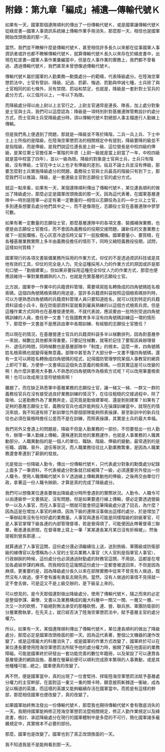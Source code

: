 # 附錄：第九章「編成」補遺—傳輸代號Ｋ

如果有一天，國軍那個連隊順利的傳出了一份傳輸代號Ｋ，或是國軍讓傳輸代號Ｋ從綠皮書—國軍人事資訊系統線上傳輸作業手冊消失，那麼那一天，相信也是國軍開始改頭換面的那一天。

當然，我們並不瞭解什麼是傳輸代號Ｋ，甚至相信許多長久以來都在從事國軍人事資訊者或許也都不瞭解傳輸代號Ｋ，就算傳輸代號Ｋ長久以來存在於綠皮書中，出現在紅皮書—國軍人事作業彙編當中，但是在人事作業的實務上，我們都不曾看過、遇過傳輸代號Ｋ，我們甚至未曾想像過傳輸代號Ｋ。

傳輸代號Ｋ屬於國軍的人勤業務—勳獎處分—的範疇，代表降級處分。在陸海空軍懲罰法中，士官有管訓、降級、記過、罰薪、悔過、罰勤與申誡七種，士兵除了與士官相同的前七條外，另有禁閉、罰站和禁足，也就是，降級是一套針對士官兵的處分方式，以三個月以上，一年以下為限。

而降級處分得以由上尉以上主官行之，上尉主官通常是連長、隊長，加上處分對象是士官與士兵，我們可以這麼認為：降級是一項特別針對基層連隊管教設計的處分方式，而士官與士兵受降級處分時，須以傳輸代號Ｋ對總部人事主檔進行人勤線上傳輸。

但是我們馬上便遇到了問題，那就是—降級並不等於降階，二兵一兵上兵、下士中士上士所指的是階級，在陸海空軍懲罰法的相關規定中有提到，降級要降的級並不是指階級，而是俸級，是我們說這位連長是上尉一級、這位營長是中校四級的俸級，是某位軍士官擔任某一軍階的年資（上尉一級就是當上尉當了一年，中校四級就是當中校當了四年），並以一級為限。降級的對象是士官與士兵，士兵只有階級，沒有俸級，士官在中士以上也才有俸級的差別。姑且不論士兵並沒有俸級，那要怎麼對士兵實施降級處分的問題，義務役士官與士兵最高的階級只有到下士，那麼我們可以推論，降級，是一套連級主官對志願役士官的處分方式。

就這一點來看，如果有一天，某個連隊順利傳出了傳輸代號Ｋ，某位連長順利的做出了降級處分，那麼必定是國軍改頭換面的那一天。因為這代表著，在國軍基層連隊中—特別是陸軍—必定有著一定數量的—相信以志願役為主的—中士以上士官，多到連長想要去處分他們其中之一，而不是像現在，志願役士官在基層連隊中寥寥可數。

如果有著一定數量的志願役士官，那麼基層連隊中的各項文書、裝備補保業務，也便是由志願役士官擔任，而不會因為義務役的役期交接問題，讓新任的文書業務士接下一屁股爛帳，在心灰意冷退伍時又留下一屁股爛帳。國軍要量小、要質精，在各種基層業務實際上多半由義務役擔任的情形下，同時又縮短義務役役期，試問，這樣如何質精？

國軍現行的各項文書裝備業務所採用的作業方式，仰仗的不是透過資訊科技或是其他有效的工具，仰仗的完全是人力。完全這種採用人力的作業方式的原因或許是那句口號—「勤儉建軍」，但如果非要採用這種完全仰仗人力的作業方式，那麼也便應該維持一筆對業務嫻熟的人力，也就是充實基層的志願役士官。

比方說，國軍參一作業中的兵籍資料管理，需要填寫姓名轉換成的四角號碼姓名檢索碼，這個四角號碼檢索碼的用途是，當許多兵籍資料袋按照這個檢索碼排列時，可以方便熟悉四角號碼的兵籍資料管理人員只要知道姓名，就可以找到特定的兵籍資料袋或小兵卡，我在防衛部資料室就看到雇員熟練的以這個方式檢索兵資。但是這種作業方式同時也在基層營連使用，不就代表說，應該要由一批特別受過四角號碼訓練的人員，擔任參一文書？在我國教育多半沒有四角號碼訓練這一環的情形下，那麼參一文書是不是應該由軍中長期訓練、有經驗的志願役士官擔任？

而以現在的情況，在基層營連士官兵的兵籍資料袋多半以梯數排列，因為對基層參一來說，梯數比其他都來得重要。只要記住梯數，就等於記住了要幫該員辦理晉升、退伍的時間，同時梯數也是基層部隊中「制度」的根本。這麼一來，四角號碼姓名檢索碼也就變得毫無意義。部隊中甚至為了大部分參一文書不懂四角號碼，還有一支可以將姓名轉換成四角號碼的程式，記得國防管理學院某個人事教官的網頁上即可下載，方便參一文書填註這個失去意義的檢索碼。—但其實這是可以改變的啊！為什麼非要用大多數人不熟悉的四角號碼作為檢索方式呢？可以改用筆畫檢索啊！也可以改成用注音符號檢索啊！

離題了。而在缺乏熟悉軍中基層業務的志願役士官，讓一梯又一梯、一群又一群的義務役官兵在沒有接受過良好業務訓練的情況下，在往往粗糙的交接過程中，除了衛哨、公差勤務外為了業務奔走，這究竟是勤儉建軍呢、還是剝削建軍？如果有了足夠的基層志願役士官，義務役官兵也或許能夠投入在操課訓練當中，就現在的情況來說，我不知道有除了新訓單位外那個部隊能夠照表操課，甚至新訓中的新兵往往也必須在裝檢時擔任公差而不是在訓練，而照表操課，其實是士兵的最大幸福。

我們另外又會遇上的問題是，降級不但是人勤業務的一部份，不但要發出一份人勤令，辦理一筆人勤線上傳輸，還株連到其他的業務運作，也就是人事業務的人職異動部分。人職異動指的是一個人的單位、職缺、階級、俸級的變動，最常遇到的是任職、調職、晉升、退伍等狀況，而人職業務往往比人勤業務繁重，是因為人職業務還會牽連到了薪餉的發放。

光是發出一份降級人勤令，傳出一份傳輸代號Ｋ，只代表處分對象的勳獎處分紀錄上面多了一筆資料，不代表被處分對象就已經被降了一級，必須還要另外發出一份人職令，使用人職傳輸代號ＫＢＶ透過線上傳輸異動他的俸級，之後再交由單位行政，拿著這一份人職令辦餉，才算是真的完成了降級處分。

我們可以想像某位連長要做出降級處分時所會遇到的實際狀況。人勤令、人職令可以由連級參一文書搞定，沒有問題，但是如果要進行線上傳輸，便必定要透過營級參一以及人事官，而在人事官這一關就可能會把這筆降級處分退了回去，為什麼？因為這是在增加人事官的麻煩，因為下級的連隊沒事做出這樣的處分，於是增加了一筆辦起來沒有任何好處的業務量。人事官與連長可能是同樣階級的尉級軍官，可是人事官掌理下級各連的內部管理督導，若是覺得煩了，可能便因此帶著督導三聯單，衝進連長房間，在督導單上寫上一筆「某某連長某月某日沒有折棉被」，然後提報到營長那邊…。

就算通過了人事官這關，這份處分還必須繼續往上送，送到旅級、軍團級或防衛部級的線傳官以及慣稱為小人官的士官兵業務人事官（大人官則是指軍官人事官），行政辦餉的時候，這份處分也必須通過財勤處的財務官這關，不用說，這都是在增加各處組參謀的麻煩。而我相信在這幾關這份處分一定都會被退回來，不但是因為麻煩，更重要的是，因為降級處分長久以來在部隊實務中從來不曾見有人做過，既然沒有人做過，便不會有誰有勇氣去開先例。當然，沒有人做過的事情不見得就一定不會去做，可是這又不是上級交辦的，是下級呈上來的。

可以想見的，是今天那個連對做出降級處分，使用了傳輸代號Ｋ，隨之而來的必定是整個參謀、幕僚、文書以及業務構成的龐大科層中一關又一關、一層又一層、一次又一次的砍劈，下級絕對無法承受的那種砍劈。連、營、聯兵旅、軍團防衛部的分層業務執掌，在先天上，就已經否決了陸海空軍懲罰法中，賦予基層主官的處分權力。

所以，如果有一天，某個連隊順利傳出了傳輸代號Ｋ，某位連長順利的做出了降級處分，那麼必定是國軍改頭換面的那一天。因為這代表著，整個公文機器的運作改變了，或是這樣龐大的科層消失了，或是國軍的作業方式改變了，國軍終於可以在某位連長要使用陸海空軍懲罰法所賦予他的處分權力時，搬開了橫在他面前的業務障礙。可能是國軍終於研發出一套功能完善的數位年籍冊，以及架設了可以連貫各基層營連的網路設施，基層在螢幕前便可以順利完成原本繁瑣的人事異動，或是其他種種可能…總之，國軍便真的改變了。

再不然，便是國軍當中，真的出現了一位會堅持、捍衛陸海空軍懲罰法賦予基層處分權力的主官幹部，在面對這一重又一重的關卡時，願意披荊斬棘逐一衝破，成為足以稱道的英雄，而這樣的英雄又能夠繼續存活在國軍當中。而若是有這樣的幹部，那麼相信國軍也便改變了，真的改變了。

如果國軍始終無法發出一份傳輸代號Ｋ，那麼我也期待傳輸代號Ｋ會有徹底消失的一天。我期待國軍能夠修正陸海空軍懲罰法暨相關規定，修正人勤作業規定以及綠皮書，檢討、承認降級處分在現行的國軍體制中是多麼的不可行，簡化國軍諸多龐雜規定中，其實根本不必要的部份。

那麼，國軍也是改變了。國軍也到了真正改頭換面的一天。

我不知道我是不是能夠看到那一天。
